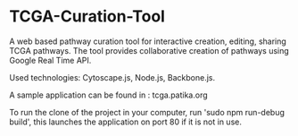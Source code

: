 # TCGA-Curation-Tool

A web based pathway curation tool for interactive creation, editing, sharing TCGA pathways. The tool provides collaborative creation of pathways using Google Real Time API. 

Used technologies: Cytoscape.js, Node.js, Backbone.js. 

A sample application can be found in : tcga.patika.org

To run the clone of the project in your computer, run 'sudo npm run-debug build', this launches the application on port 80 if it is not in use.




